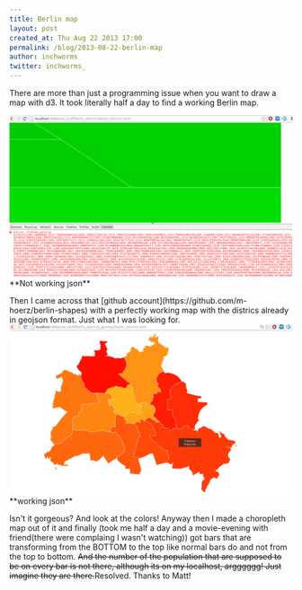 ```yaml
---
title: Berlin map
layout: post
created_at: Thu Aug 22 2013 17:00
permalink: /blog/2013-08-22-berlin-map
author: inchworms
twitter: inchworms_
---
```


There are more than just a programming issue when you want to draw a map with d3. It took literally half a day to find a working Berlin map. 

<img src="/images/not_working_json.png" alt="berlin" style="width: 600px;"/>
**Not working json**
<p></p>
Then I came across that [github account](https://github.com/m-hoerz/berlin-shapes) with a perfectly working map with the districs already in geojson format. Just what I was looking for.

<img src="/images/working_json.png" alt="berlin" style="width: 600px;"/>
**working json**

Isn't it gorgeous? And look at the colors!
Anyway then I made a choropleth map out of it and finally (took me half a day and a movie-evening with friend(there were complaing I wasn't watching)) got bars that are transforming from the BOTTOM to the top like normal bars do and not from the top to bottom. <s>And the number of the population that are supposed to be on every bar is not there, although its on my localhost, argggggg! Just imagine they are there.</s>Resolved. Thanks to Matt!

<div id="geo_mapping_berlin" style="height: 650px;" ></div>

<script type="text/javascript">
(function() {
      var w = 800;
      var h = 650;

        //Create SVG element
      var svg = d3.select("#geo_mapping_berlin")
            .append("svg")
            .attr("width", w)
            .attr("height", h);

      var color = d3.scale.quantize()
                .range(["rgb(255,247,188)","rgb(254,227,145)","rgb(254,196,79)","rgb(254,153,41)","rgb(236,112,20)","rgb(204,76,2)","rgb(153,52,4)","rgb(102,37,6)"]);

      d3.csv("/data/berlin_population.csv", function(data) {

        var yScale = d3.scale.linear()
          .domain([d3.min(data, function(d) { return d.population; }), d3.max(data, function(d) { return d.population; }) ])
          .range([20, h/3.5]);
          // console.log(yScale(2))

        //Set input domain for color scale
        color.domain([
          d3.min(data, function(d) { return d.population; }), 
          d3.max(data, function(d) { return d.population; })
        ]);

        d3.json("/data/berlin.json", function(json) {
          //Merge the ag. data and GeoJSON
          //Loop through once for each ag. data value
          for (var i = 0; i < data.length; i++) {

            //Grab state name
            var dataDistrict = data[i].district;

            //Grab data value, and convert from string to float
            var dataPopulation = parseFloat(data[i].population);
            var dataLat = parseFloat(data[i].lat);
            var dataLon = parseFloat(data[i].lon);
        
            //Find the corresponding state inside the GeoJSON
            for (var j = 0; j < json.features.length; j++) {
              var jsonDistrict = json.features[j].properties.Name;
              if (dataDistrict == jsonDistrict) {
                //Copy the data Population into the JSON
                json.features[j].properties.population = dataPopulation;
                json.features[j].properties.lat = dataLat;
                json.features[j].properties.lon = dataLon;

                //Stop looking through the JSON
                break;
                }
              }
            }

          var center = d3.geo.centroid(json);
          
          //Tooltip div added
          var div_tooltip = d3.select("body").append("div")
            .attr("class", "tooltip")
            .style("opacity", 0);



          //Define map projection
          var projection = d3.geo.mercator()
                .center(center)
                .scale([350000])
                .translate([w/2, h/2]);


          //Define path generator
          var path = d3.geo.path()
                   .projection(projection);


          svg.selectAll("path")
            .data(json.features)
            .enter()
            .append("path")
            .attr("d", path)
            .style("stroke", 'white')
            .style("stroke-width", 2)
            .style("fill", function(d) {
              //Get data value
              var population = d.properties.population;
              
              if (population) {
                //If value exists…
                return color(population);
              } else {
                //If value is undefined…
                return "#ccc";
              }
            })
            .on("mouseover", function(d) {
              d3.select(this).style("stroke", "white").style("stroke-width", 5)
              div_tooltip
                .transition()
                .duration(200)
                .style("opacity", .9);
              div_tooltip
                .html("<b>" + d.properties.Name + "</b></br> Population:" + d.properties.population)
                .style("left", (d3.event.pageX) + "px")
                .style("top", (d3.event.pageY - 28) + "px");
              number
                .text(d.properties.population)
                .attr("x", function() {
                  return (projection([d.properties.lon, d.properties.lat])[0]) + "px";
                  })
                .attr("y", function() {
                  return (projection([d.properties.lon, d.properties.lat])[1]) + "px";
                  })
              number
                .transition()
                .duration(600)
                .attr("x", function() {
                  return (projection([d.properties.lon, d.properties.lat])[0]) + "px";
                  })
                .attr("y", function() {
                  return (projection([d.properties.lon, d.properties.lat])[1]) - yScale(d.properties.population) - 1 + "px";
                  });
              rectangle
                .attr("x", function() {
                  return (projection([d.properties.lon, d.properties.lat])[0]);
                  })
                .attr("y", function() {
                  return (projection([d.properties.lon, d.properties.lat])[1])
                  });
              rectangle
                .attr("height", 0)
                .transition()
                .duration(600)
                .attr("height", function() {
                  return yScale(d.properties.population);
                  })
                .attr("y", function() {
                  return (projection([d.properties.lon, d.properties.lat])[1]) - yScale(d.properties.population);
                  })
                })
            .on("mouseout", function(d) {
              div_tooltip
                .transition()
                .duration(500)
                .style("opacity", 0);
              d3.select(this)
                .style("stroke", "white")
                .style("stroke-width", 2);
              });

          var rectangle = svg.append("rect")
                .attr("width", 70)
                .style("fill", "#06665D")
                .style("opacity", 0.9);

          var number = d3.select("svg").append("text")
            .attr("class", "number");
          });
        });

      // //Width and height
      // var w = 800;
      // var h = 550;

      // //Create SVG element
      // var svg = d3.select("#geo_mapping_berlin")
      //       .append("svg")
      //       .attr("width", w)
      //       .attr("height", h);

      // var color = d3.scale.quantize()
      //           .range(["rgb(255,247,188)","rgb(254,227,145)","rgb(254,196,79)","rgb(254,153,41)","rgb(236,112,20)","rgb(204,76,2)","rgb(153,52,4)","rgb(102,37,6)"]);

      // d3.csv("/data/berlin_population.csv", function(data) {

      //   var yScale = d3.scale.linear()
      //     .domain([d3.min(data, function(d) { return d.population; }), d3.max(data, function(d) { return d.population; }) ])
      //     .range([20, h/3.5]);
      //     // console.log(yScale(2))

      //   //Set input domain for color scale
      //   color.domain([
      //     d3.min(data, function(d) { return d.population; }), 
      //     d3.max(data, function(d) { return d.population; })
      //   ]);

      //   d3.json("/data/berlin.json", function(json) {
      //     //Merge the ag. data and GeoJSON
      //     //Loop through once for each ag. data value
      //     for (var i = 0; i < data.length; i++) {
        
      //       //Grab state name
      //       var dataDistrict = data[i].district;
            
      //       //Grab data value, and convert from string to float
      //       var dataPopulation = parseFloat(data[i].population);
      //       var dataLat = parseFloat(data[i].lat);
      //       var dataLon = parseFloat(data[i].lon);
        
      //       //Find the corresponding state inside the GeoJSON
      //       for (var j = 0; j < json.features.length; j++) {
            
      //         var jsonDistrict = json.features[j].properties.Name;
        
      //         if (dataDistrict == jsonDistrict) {
            
      //           //Copy the data Population into the JSON
      //           json.features[j].properties.population = dataPopulation;
      //           json.features[j].properties.lat = dataLat;
      //           json.features[j].properties.lon = dataLon;

                
      //           //Stop looking through the JSON
      //           break;
                
      //           }
      //         }
      //       }

      //     var center = d3.geo.centroid(json);
          
      //     //Tooltip div added
      //     var div_tooltip = d3.select("body").append("div")
      //       .attr("class", "tooltip_geomapping")
      //       .style("opacity", 0);



      //     //Define map projection
      //     var projection = d3.geo.mercator()
      //           .center(center)
      //           .scale([350000])
      //           .translate([w/2, h/2]);


      //     //Define path generator
      //     var path = d3.geo.path()
      //              .projection(projection);


      //     svg.selectAll("path")
      //       .data(json.features)
      //       .enter()
      //       .append("path")
      //       .attr("d", path)
      //       .style("stroke", 'white')
      //       .style("stroke-width", 2)
      //       .style("fill", function(d) {
      //         //Get data value
      //         var population = d.properties.population;
              
      //         if (population) {
      //           //If value exists…
      //           return color(population);
      //         } else {
      //           //If value is undefined…
      //           return "#ccc";
      //         }
      //       })
      //       .on("mouseover", function(d) {
      //         d3.select(this).style("stroke", "white").style("stroke-width", 5)
      //         div_tooltip
      //           .transition()
      //           .duration(200)
      //           .style("opacity", .9);
      //         div_tooltip
      //           .html("<strong>" + d.properties.Name + "</strong></br> Population:" + d.properties.population)
      //           .style("left", (d3.event.pageX) + "px")
      //           .style("top", (d3.event.pageY - 28) + "px");
      //         div_number
      //           .text(d.properties.population)
      //           .style("left", function() {
      //             return (projection([d.properties.lon, d.properties.lat])[0]) + "px";
      //             })
      //           .style("top", function() {
      //             return (projection([d.properties.lon, d.properties.lat])[1]) -180 + "px";
      //             })
      //         div_number
      //           .style("top", h)
      //           .transition()
      //           .duration(600)
      //           .style("left", function() {
      //             return (projection([d.properties.lon, d.properties.lat])[0]) + "px";
      //             })
      //           .style("top", function() {
      //             return (projection([d.properties.lon, d.properties.lat])[1]) - yScale(d.properties.population) - 18 + "px";
      //             });
      //         rectangle
      //           .attr("x", function() {
      //             // console.log("x=" + (projection([d.properties.lon, d.properties.lat])[0]))
      //             return (projection([d.properties.lon, d.properties.lat])[0]);
      //             })
      //           .attr("y", function() {
      //             console.log("y vor transition=" + (projection([d.properties.lon, d.properties.lat])[1]))
      //             console.log("y nach transition"+ ((projection([d.properties.lon, d.properties.lat])[1]) - yScale(d.properties.population)))
      //             console.log("yScale oder height =" + yScale(d.properties.population))
      //             return (projection([d.properties.lon, d.properties.lat])[1])
      //             });
      //         rectangle
      //           .attr("height", 0)
      //           .transition()
      //           .duration(600)
      //           .attr("height", function() {
      //             return yScale(d.properties.population);
      //             })
      //           .attr("y", function() {
      //             return (projection([d.properties.lon, d.properties.lat])[1]) - yScale(d.properties.population);
      //             })
      //           })
      //       .on("mouseout", function(d) {
      //         div_tooltip
      //           .transition()
      //           .duration(500)
      //           .style("opacity", 0);
      //         d3.select(this)
      //           .style("stroke", "white")
      //           .style("stroke-width", 2);
      //         });

      //     var rectangle = svg.append("rect")
      //           .attr("width", 70)
      //           .style("fill", "#06665D")
      //           .style("opacity", 0.9);

      //     var div_number = d3.select("svg").append("div")
      //       .attr("class", "number")
      //       .style("fill", "black");
      //     });
      //   });

  })()
</script>




